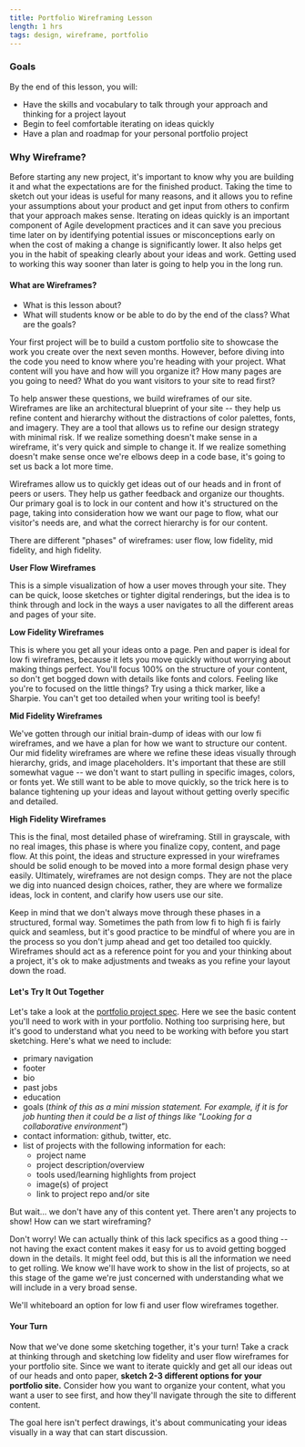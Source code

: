 ```yaml
---
title: Portfolio Wireframing Lesson
length: 1 hrs
tags: design, wireframe, portfolio
---
```


### Goals

By the end of this lesson, you will:

* Have the skills and vocabulary to talk through your approach and thinking for a project layout
* Begin to feel comfortable iterating on ideas quickly
* Have a plan and roadmap for your personal portfolio project


### Why Wireframe?

Before starting any new project, it's important to know why you are building it and what the expectations are for the finished product. Taking the time to sketch out your ideas is useful for many reasons, and it allows you to refine your assumptions about your product and get input from others to confirm that your approach makes sense. Iterating on ideas quickly is an important component of Agile development practices and it can save you precious time later on by identifying potential issues or misconceptions early on when the cost of making a change is significantly lower. It also helps get you in the habit of speaking clearly about your ideas and work. Getting used to working this way sooner than later is going to help you in the long run.


#### What are Wireframes?

* What is this lesson about?
* What will students know or be able to do by the end of the class? What are the goals?

Your first project will be to build a custom portfolio site to showcase the work you create over the next seven months. However, before diving into the code you need to know where you're heading with your project. What content will you have and how will you organize it? How many pages are you going to need? What do you want visitors to your site to read first?

To help answer these questions, we build wireframes of our site. Wireframes are like an architectural blueprint of your site -- they help us refine content and hierarchy without the distractions of color palettes, fonts, and imagery. They are a tool that allows us to refine our design strategy with minimal risk. If we realize something doesn't make sense in a wireframe, it's very quick and simple to change it. If we realize something doesn't make sense once we're elbows deep in a code base, it's going to set us back a lot more time.

Wireframes allow us to quickly get ideas out of our heads and in front of peers or users. They help us gather feedback and organize our thoughts. Our primary goal is to lock in our content and how it's structured on the page, taking into consideration how we want our page to flow, what our visitor's needs are, and what the correct hierarchy is for our content.

There are different "phases" of wireframes: user flow, low fidelity, mid fidelity, and high fidelity.

**User Flow Wireframes**

This is a simple visualization of how a user moves through your site. They can be quick, loose sketches or tighter digital renderings, but the idea is to think through and lock in the ways a user navigates to all the different areas and pages of your site.

**Low Fidelity Wireframes**

This is where you get all your ideas onto a page. Pen and paper is ideal for low fi wireframes, because it lets you move quickly without worrying about making things perfect. You'll focus 100% on the structure of your content, so don't get bogged down with details like fonts and colors. Feeling like you're to focused on the little things? Try using a thick marker, like a Sharpie. You can't get too detailed when your writing tool is beefy!

**Mid Fidelity Wireframes**

We've gotten through our initial brain-dump of ideas with our low fi wireframes, and we have a plan for how we want to structure our content. Our mid fidelity wireframes are where we refine these ideas visually through hierarchy, grids, and image placeholders. It's important that these are still somewhat vague -- we don't want to start pulling in specific images, colors, or fonts yet. We still want to be able to move quickly, so the trick here is to balance tightening up your ideas and layout without getting overly specific and detailed.

**High Fidelity Wireframes**

This is the final, most detailed phase of wireframing. Still in grayscale, with no real images, this phase is where you finalize copy, content, and page flow. At this point, the ideas and structure expressed in your wireframes should be solid enough to be moved into a more formal design phase very easily. Ultimately, wireframes are not design comps. They are not the place we dig into nuanced design choices, rather, they are where we formalize ideas, lock in content, and clarify how users use our site.

Keep in mind that we don't always move through these phases in a structured, formal way. Sometimes the path from low fi to high fi is fairly quick and seamless, but it's good practice to be mindful of where you are in the process so you don't jump ahead and get too detailed too quickly. Wireframes should act as a reference point for you and your thinking about a project, it's ok to make adjustments and tweaks as you refine your layout down the road.


#### Let's Try It Out Together

Let's take a look at the [portfolio project spec](https://github.com/turingschool/front-end-curriculum/blob/gh-pages/drafts/portfolio-project-spec.md). Here we see the basic content you'll need to work with in your portfolio. Nothing too surprising here, but it's good to understand what you need to be working with before you start sketching. Here's what we need to include:

- primary navigation
- footer
- bio
- past jobs
- education
- goals (*think of this as a mini mission statement. For example, if it is for job hunting then it could be a list of things like "Looking for a collaborative environment"*)
- contact information: github, twitter, etc.
- list of projects with the following information for each:
    + project name
    + project description/overview
    + tools used/learning highlights from project
    + image(s) of project
    + link to project repo and/or site

But wait... we don't have any of this content yet. There aren't any projects to show! How can we start wireframing?

Don't worry! We can actually think of this lack specifics as a good thing -- not having the exact content makes it easy for us to avoid getting bogged down in the details. It might feel odd, but this is all the information we need to get rolling. We know we'll have work to show in the list of projects, so at this stage of the game we're just concerned with understanding what we will include in a very broad sense.

We'll whiteboard an option for low fi and user flow wireframes together.


#### Your Turn

Now that we've done some sketching together, it's your turn! Take a crack at thinking through and sketching low fidelity and user flow wireframes for your portfolio site. Since we want to iterate quickly and get all our ideas out of our heads and onto paper, **sketch 2-3 different options for your portfolio site.** Consider how you want to organize your content, what you want a user to see first, and how they'll navigate through the site to different content.

The goal here isn't perfect drawings, it's about communicating your ideas visually in a way that can start discussion.

